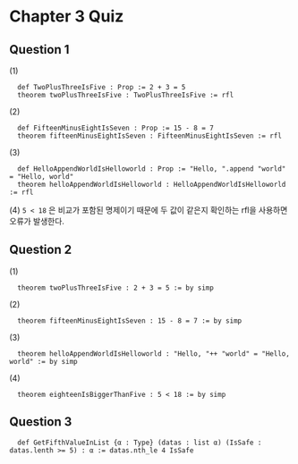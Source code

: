 # Chapter 3 Quiz

## Question 1
\(1\) 
```lean
  def TwoPlusThreeIsFive : Prop := 2 + 3 = 5
  theorem twoPlusThreeIsFive : TwoPlusThreeIsFive := rfl
```
\(2\) 
```lean
  def FifteenMinusEightIsSeven : Prop := 15 - 8 = 7
  theorem fifteenMinusEightIsSeven : FifteenMinusEightIsSeven := rfl
```
\(3\)
```lean
  def HelloAppendWorldIsHelloworld : Prop := "Hello, ".append "world" = "Hello, world"
  theorem helloAppendWorldIsHelloworld : HelloAppendWorldIsHelloworld := rfl
```
\(4\) `5 < 18` 은 비교가 포함된 명제이기 때문에 두 값이 같은지 확인하는 rfl을 사용하면 오류가 발생한다.

## Question 2
\(1\)
```lean
  theorem twoPlusThreeIsFive : 2 + 3 = 5 := by simp
```
\(2\) 
```lean
  theorem fifteenMinusEightIsSeven : 15 - 8 = 7 := by simp
```
\(3\)
```lean
  theorem helloAppendWorldIsHelloworld : "Hello, "++ "world" = "Hello, world" := by simp
```
\(4\)
```lean
  theorem eighteenIsBiggerThanFive : 5 < 18 := by simp
```

## Question 3
```lean
  def GetFifthValueInList {α : Type} (datas : list α) (IsSafe : datas.lenth >= 5) : α := datas.nth_le 4 IsSafe

```

